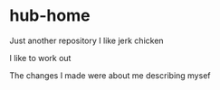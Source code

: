 # hub-home
Just another repository 
I like jerk chicken 

I like to work out

The changes I made were about me describing mysef
